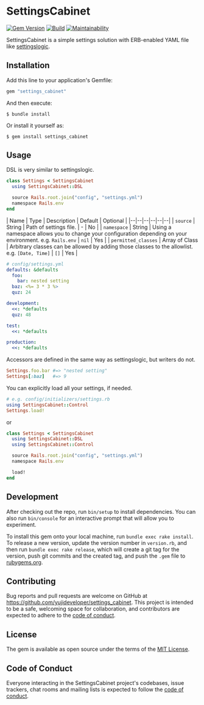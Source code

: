 # SettingsCabinet

[![Gem Version](https://badge.fury.io/rb/settings_cabinet.svg)](https://badge.fury.io/rb/settings_cabinet)
[![Build](https://github.com/yujideveloper/settings_cabinet/actions/workflows/main.yml/badge.svg)](https://github.com/yujideveloper/settings_cabinet/actions/workflows/main.yml)
[![Maintainability](https://api.codeclimate.com/v1/badges/9b3e8a9816ade4c40398/maintainability)](https://codeclimate.com/github/yujideveloper/settings_cabinet/maintainability)

SettingsCabinet is a simple settings solution with ERB-enabled YAML file like [settingslogic](https://github.com/settingslogic/settingslogic).

## Installation

Add this line to your application's Gemfile:

```ruby
gem "settings_cabinet"
```

And then execute:

    $ bundle install

Or install it yourself as:

    $ gem install settings_cabinet

## Usage

DSL is very similar to settingslogic.

```ruby
class Settings < SettingsCabinet
  using SettingsCabinet::DSL

  source Rails.root.join("config", "settings.yml")
  namespace Rails.env
end
```

| Name | Type | Description | Default | Optional |
|--|--|--|--|--|--|
| `source` | String | Path of settings file. | - | No |
| `namespace` | String | Using a namespace allows you to change your configuration depending on your environment. e.g. `Rails.env` | `nil` | Yes |
| `permitted_classes` | Array of Class | Arbitrary classes can be allowed by adding those classes to the allowlist. e.g. `[Date, Time]` | `[]` | Yes |


```yaml
# config/settings.yml
defaults: &defaults
  foo:
    bar: nested setting
  baz: <%= 3 * 3 %>
  quz: 24

development:
  <<: *defaults
  quz: 48

test:
  <<: *defaults

production:
  <<: *defaults
```

Accessors are defined in the same way as settingslogic, but writers do not.
```ruby
Settings.foo.bar #=> "nested setting"
Settings[:baz]   #=> 9
```

You can explicitly load all your settings, if needed.
```ruby
# e.g. config/initializers/settings.rb
using SettingsCabinet::Control
Settings.load!
```
or
```ruby
class Settings < SettingsCabinet
  using SettingsCabinet::DSL
  using SettingsCabinet::Control

  source Rails.root.join("config", "settings.yml")
  namespace Rails.env

  load!
end
```

## Development

After checking out the repo, run `bin/setup` to install dependencies. You can also run `bin/console` for an interactive prompt that will allow you to experiment.

To install this gem onto your local machine, run `bundle exec rake install`. To release a new version, update the version number in `version.rb`, and then run `bundle exec rake release`, which will create a git tag for the version, push git commits and the created tag, and push the `.gem` file to [rubygems.org](https://rubygems.org).

## Contributing

Bug reports and pull requests are welcome on GitHub at https://github.com/yujideveloper/settings_cabinet. This project is intended to be a safe, welcoming space for collaboration, and contributors are expected to adhere to the [code of conduct](https://github.com/yujideveloper/settings_cabinet/blob/main/CODE_OF_CONDUCT.md).

## License

The gem is available as open source under the terms of the [MIT License](https://opensource.org/licenses/MIT).

## Code of Conduct

Everyone interacting in the SettingsCabinet project's codebases, issue trackers, chat rooms and mailing lists is expected to follow the [code of conduct](https://github.com/yujideveloper/settings_cabinet/blob/main/CODE_OF_CONDUCT.md).
